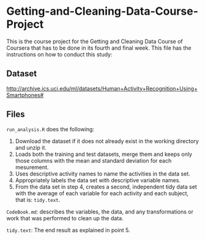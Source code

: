 # Getting-and-Cleaning-Data-Course-Project
This is the course project for the Getting and Cleaning Data Course of Coursera that has to be done in its fourth and final week. This file has the instructions on how to conduct this study:
## Dataset

http://archive.ics.uci.edu/ml/datasets/Human+Activity+Recognition+Using+Smartphones#


## Files
`run_analysis.R` does the following:
1. Download the dataset if it does not already exist in the working directory and unzip it.
2. Loads both the training and test datasets, merge them and keeps only those columns with the mean and standard deviation for each mesurement.
3. Uses descriptive activity names to name the activities in the data set.
4. Appropriately labels the data set with descriptive variable names. 
5. From the data set in step 4, creates a second, independent tidy data set with the average of each variable for each activity and each subject, that is:             `tidy.text`.

`CodeBook.md`: describes the variables, the data, and any transformations or work that was performed to clean up the data.

`tidy.text`: The end result as explained in point 5.






